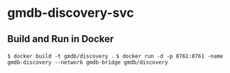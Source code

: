 # gmdb-discovery-svc

## Build and Run in Docker
`$ docker build -t gmdb/discovery .`
`$ docker run -d -p 8761:8761 -name gmdb-discovery --network gmdb-bridge gmdb/discovery`
